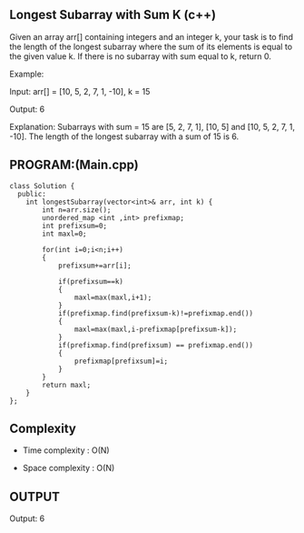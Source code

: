 ## Longest Subarray with Sum K (c++)
Given an array arr[] containing integers and an integer k, your task is to find the length of the longest subarray where the sum of its elements is equal to the given value k. If there is no subarray with sum equal to k, return 0.

Example:

Input: arr[] = [10, 5, 2, 7, 1, -10], k = 15

Output: 6

Explanation: Subarrays with sum = 15 are [5, 2, 7, 1], [10, 5] and [10, 5, 2, 7, 1, -10]. The length of the longest subarray with a sum of 15 is 6.

## PROGRAM:(Main.cpp)
```
class Solution {
  public:
    int longestSubarray(vector<int>& arr, int k) {
        int n=arr.size();
        unordered_map <int ,int> prefixmap;
        int prefixsum=0;
        int maxl=0;
        
        for(int i=0;i<n;i++)
        {
            prefixsum+=arr[i];
            
            if(prefixsum==k)
            {
                maxl=max(maxl,i+1);
            }
            if(prefixmap.find(prefixsum-k)!=prefixmap.end())
            {
                maxl=max(maxl,i-prefixmap[prefixsum-k]);
            }
            if(prefixmap.find(prefixsum) == prefixmap.end())
            {
                prefixmap[prefixsum]=i;
            }
        }
        return maxl;
    }
};
```

## Complexity
- Time complexity : O(N)

- Space complexity : O(N)

## OUTPUT
Output: 6

